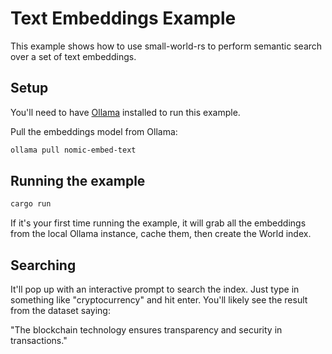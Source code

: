 # Text Embeddings Example

This example shows how to use small-world-rs to perform semantic search over a set of text embeddings.

## Setup

You'll need to have [Ollama](https://ollama.com/) installed to run this example.

Pull the embeddings model from Ollama:

```bash
ollama pull nomic-embed-text
```

## Running the example

```bash
cargo run
```

If it's your first time running the example, it will grab all the embeddings from the local Ollama instance, cache them, then create the World index.

## Searching

It'll pop up with an interactive prompt to search the index. Just type in something like "cryptocurrency" and hit enter. You'll likely see the result from the dataset saying:

"The blockchain technology ensures transparency and security in transactions."
